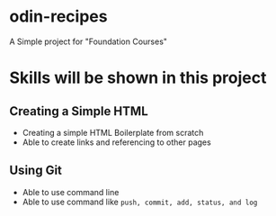 # odin-recipes
A Simple project for "Foundation Courses"

# Skills will be shown in this project
## Creating a Simple HTML
- Creating a simple HTML Boilerplate from scratch
- Able to create links and referencing to other pages
## Using Git
- Able to use command line
- Able to use command like ```push, commit, add, status, and log```

